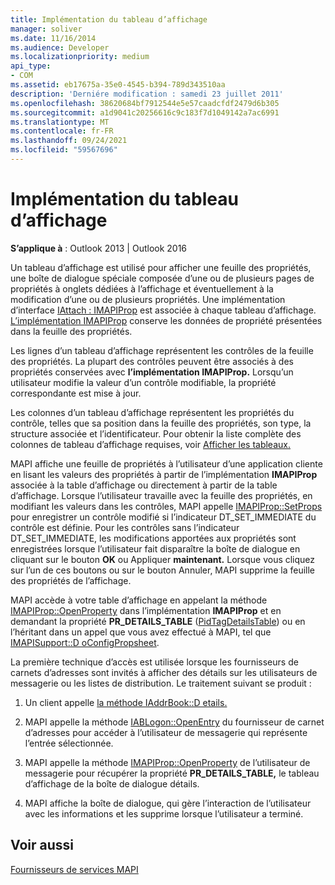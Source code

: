 ```yaml
---
title: Implémentation du tableau d’affichage
manager: soliver
ms.date: 11/16/2014
ms.audience: Developer
ms.localizationpriority: medium
api_type:
- COM
ms.assetid: eb17675a-35e0-4545-b394-789d343510aa
description: 'Derniére modification : samedi 23 juillet 2011'
ms.openlocfilehash: 38620684bf7912544e5e57caadcfdf2479d6b305
ms.sourcegitcommit: a1d9041c20256616c9c183f7d1049142a7ac6991
ms.translationtype: MT
ms.contentlocale: fr-FR
ms.lasthandoff: 09/24/2021
ms.locfileid: "59567696"
---
```

# <a name="display-table-implementation"></a>Implémentation du tableau d’affichage

  
  
**S’applique à** : Outlook 2013 | Outlook 2016 
  
Un tableau d’affichage est utilisé pour afficher une feuille des propriétés, une boîte de dialogue spéciale composée d’une ou de plusieurs pages de propriétés à onglets dédiées à l’affichage et éventuellement à la modification d’une ou de plusieurs propriétés. Une implémentation d’interface [IAttach : IMAPIProp](iattachimapiprop.md) est associée à chaque tableau d’affichage. [L’implémentation IMAPIProp](imapipropiunknown.md) conserve les données de propriété présentées dans la feuille des propriétés. 
  
Les lignes d’un tableau d’affichage représentent les contrôles de la feuille des propriétés. La plupart des contrôles peuvent être associés à des propriétés conservées avec **l’implémentation IMAPIProp.** Lorsqu’un utilisateur modifie la valeur d’un contrôle modifiable, la propriété correspondante est mise à jour. 
  
Les colonnes d’un tableau d’affichage représentent les propriétés du contrôle, telles que sa position dans la feuille des propriétés, son type, la structure associée et l’identificateur. Pour obtenir la liste complète des colonnes de tableau d’affichage requises, voir [Afficher les tableaux.](display-tables.md)
  
MAPI affiche une feuille de propriétés à l’utilisateur d’une application cliente en lisant les valeurs des propriétés à partir de l’implémentation **IMAPIProp** associée à la table d’affichage ou directement à partir de la table d’affichage. Lorsque l’utilisateur travaille avec la feuille des propriétés, en modifiant les valeurs dans les contrôles, MAPI appelle [IMAPIProp::SetProps](imapiprop-setprops.md) pour enregistrer un contrôle modifié si l’indicateur DT_SET_IMMEDIATE du contrôle est définie. Pour les contrôles sans l’indicateur DT_SET_IMMEDIATE, les modifications apportées aux propriétés sont enregistrées lorsque l’utilisateur fait disparaître la boîte de dialogue en cliquant sur le bouton **OK** ou Appliquer **maintenant.** Lorsque vous cliquez sur  l’un de ces boutons ou sur le bouton Annuler, MAPI supprime la feuille des propriétés de l’affichage. 
  
MAPI accède à votre table d’affichage en appelant la méthode [IMAPIProp::OpenProperty](imapiprop-openproperty.md) dans l’implémentation **IMAPIProp** et en demandant la propriété **PR_DETAILS_TABLE** ([PidTagDetailsTable](pidtagdetailstable-canonical-property.md)) ou en l’héritant dans un appel que vous avez effectué à MAPI, tel que [IMAPISupport::D oConfigPropsheet](imapisupport-doconfigpropsheet.md).
  
La première technique d’accès est utilisée lorsque les fournisseurs de carnets d’adresses sont invités à afficher des détails sur les utilisateurs de messagerie ou les listes de distribution. Le traitement suivant se produit :
  
1. Un client appelle [la méthode IAddrBook::D etails.](iaddrbook-details.md) 
    
2. MAPI appelle la méthode [IABLogon::OpenEntry](iablogon-openentry.md) du fournisseur de carnet d’adresses pour accéder à l’utilisateur de messagerie qui représente l’entrée sélectionnée. 
    
3. MAPI appelle la méthode [IMAPIProp::OpenProperty](imapiprop-openproperty.md) de l’utilisateur de messagerie pour récupérer la propriété **PR_DETAILS_TABLE,** le tableau d’affichage de la boîte de dialogue détails. 
    
4. MAPI affiche la boîte de dialogue, qui gère l’interaction de l’utilisateur avec les informations et les supprime lorsque l’utilisateur a terminé. 
    
## <a name="see-also"></a>Voir aussi



[Fournisseurs de services MAPI](mapi-service-providers.md)

